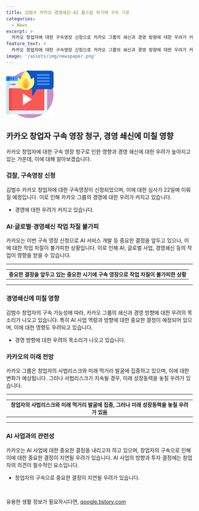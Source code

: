 ```yaml
---
title: 김범수 카카오 경영쇄신·AI 올스탑 위기에 구속 기로
categories:
  - News
excerpt: >
  카카오 창업자에 대한 구속영장 신청으로 카카오 그룹의 쇄신과 경영 방향에 대한 우려가 커지고 있다. 검찰이 구속 영장을 청구한 가운데, 현재 카카오 그룹의 지배구조와 산 하에서 직면하고 있는 AI 및 글로벌 사업의 차질과 미래 전략에 대한 우려가 나오고 있다. 또한, 김범수 창업자의 사법리스크로 인해 카카오의 미래 성장전략이 위협받을 수도 있으며, 이에 대한 우려가 커지고 있다. 검찰의 구속 영장 신청에 대해 카카오 측 변호인단은 유감을 표명하며, 창업자의 불법적 행위 부인하고 있다. 현재, 카카오의 경영 쇄신과 AI 사업 방향은 창업자에 큰 영향을 받고 있는 만큼, 김범수 창업자의 구속 여부는 카카오의 미래 전략 수립과 결정에 큰 영향을 미칠 것으로 보인다.
feature_text: >
  카카오 창업자에 대한 구속영장 신청으로 카카오 그룹의 쇄신과 경영 방향에 대한 우려가 커지고 있다. 검찰이 구속 영장을 청구한 가운데, 현재 카카오 그룹의 지배구조와 산 하에서 직면하고 있는 AI 및 글로벌 사업의 차질과 미래 전략에 대한 우려가 나오고 있다. 또한, 김범수 창업자의 사법리스크로 인해 카카오의 미래 성장전략이 위협받을 수도 있으며, 이에 대한 우려가 커지고 있다. 검찰의 구속 영장 신청에 대해 카카오 측 변호인단은 유감을 표명하며, 창업자의 불법적 행위 부인하고 있다. 현재, 카카오의 경영 쇄신과 AI 사업 방향은 창업자에 큰 영향을 받고 있는 만큼, 김범수 창업자의 구속 여부는 카카오의 미래 전략 수립과 결정에 큰 영향을 미칠 것으로 보인다.
image: '/assets/img/newspaper.png'
---
```


<p><img src="/assets/img/news.png" alt="rentncar 속보" /></p>

<h2 data-ke-size="size26">카카오 창업자 구속 영장 청구, 경영 쇄신에 미칠 영향</h2>

<p data-ke-size="size16">카카오 창업자에 대한 구속 영장 청구로 인한 영향과 경영 쇄신에 대한 우려가 높아지고 있는 가운데, 이에 대해 알아보겠습니다.</p>

<h3>검찰, 구속영장 신청</h3>

<p data-ke-size="size16">김범수 카카오 창업자에 대한 구속영장이 신청되었으며, 이에 대한 심사가 22일에 이뤄질 예정입니다. 이로 인해 카카오 그룹의 경영에 대한 우려가 커지고 있습니다.</p>

<ul>
  <li>경영에 대한 우려가 커지고 있습니다.</li>
</ul>

<h3>AI·글로벌·경영쇄신 작업 차질 불가피</h3>

<p data-ke-size="size16">카카오는 이번 구속 영장 신청으로 AI 서비스 개발 등 중요한 결정을 앞두고 있으나, 이에 대한 작업 차질이 불가피한 상황입니다. 이로 인해 AI, 글로벌 사업, 경영쇄신 등의 작업이 영향을 받을 수 있습니다.</p>

<hr>

<table>
  <tr>
    <td style="text-align: center; height: 17px;"><b>중요한 결정을 앞두고 있는 중요한 시기에 구속 영장으로 작업 차질이 불가피한 상황</b></td>
  </tr>
</table>

<hr>

<h3>경영쇄신에 미칠 영향</h3>

<p data-ke-size="size16">김범수 창업자의 구속 가능성에 따라, 카카오 그룹의 쇄신과 경영 방향에 대한 우려의 목소리가 나오고 있습니다. 특히 AI 사업 역량과 방향에 대한 중요한 결정이 예정되어 있으며, 이에 대한 영향도 우려되고 있습니다.</p>

<ul>
  <li>경영 방향에 대한 우려의 목소리가 나오고 있습니다.</li>
</ul>

<h3>카카오의 미래 전망</h3>

<p data-ke-size="size16">카카오 그룹은 창업자의 사법리스크와 미래 먹거리 발굴에 집중하고 있으며, 이에 대한 변화가 예상됩니다. 그러나 사법리스크가 지속될 경우, 미래 성장동력을 놓칠 우려가 있습니다.</p>

<hr>

<table>
  <tr>
    <td style="text-align: center; height: 17px;"><b>창업자의 사법리스크와 미래 먹거리 발굴에 집중, 그러나 미래 성장동력을 놓칠 우려가 있음</b></td>
  </tr>
</table>

<hr>

<h3>AI 사업과의 관련성</h3>

<p data-ke-size="size16">카카오는 AI 사업에 대한 중요한 결정을 내리고자 하고 있으며, 창업자의 구속으로 인해 이에 대한 중요한 결정이 지연될 우려가 있습니다. AI 사업의 방향과 투자 결정에는 창업자의 의견이 필수적인 요소입니다.</p>

<ul>
  <li>창업자의 구속으로 중요한 결정이 지연될 우려가 있습니다.</li>
</ul>

<p data-ke-size="size16">&nbsp;</p>
유용한 생활 정보가 필요하시다면, <a href="https://qoogle.tistory.com" rel="dofollow">qoogle.tistory.com</a>


